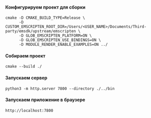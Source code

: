 #### Конфигурируем проект для сборки

```console
cmake -D CMAKE_BUILD_TYPE=Release \
      -D CUSTOM_EMSCRIPTEN_ROOT_DIR=/Users/<USER_NAME>/Documents/Third-party/emsdk/upstream/emscripten \
      -D GLOB_EMSCRIPTEN_PLATFORM=ON \
      -D GLOB_EMSCRIPTEN_USE_BINDINGS=ON \
      -D MODULE_RENDER_ENABLE_EXAMPLES=ON ../
```

#### Собираем проект

```console
cmake --build ./
```

#### Запускаем сервер

```console
python3 -m http.server 7800 --directory ./../bin
```

#### Запускаем приложение в браузере

```console
http://localhost:7800
```
